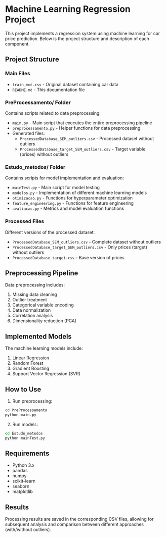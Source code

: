 # Machine Learning Regression Project

This project implements a regression system using machine learning for car price prediction. Below is the project structure and description of each component.

## Project Structure

### Main Files
- `train_mod.csv` - Original dataset containing car data
- `README.md` - This documentation file

### PreProcessamento/ Folder
Contains scripts related to data preprocessing:
- `main.py` - Main script that executes the entire preprocessing pipeline
- `preprocessamento.py` - Helper functions for data preprocessing
- Generated files:
  - `ProcessedDatabase_SEM_outliers.csv` - Processed dataset without outliers
  - `ProcessedDatabase_target_SEM_outliers.csv` - Target variable (prices) without outliers

### Estudo_metodos/ Folder
Contains scripts for model implementation and evaluation:
- `mainTest.py` - Main script for model testing
- `modelos.py` - Implementation of different machine learning models
- `otimizacao.py` - Functions for hyperparameter optimization
- `feature_engineering.py` - Functions for feature engineering
- `avaliacao.py` - Metrics and model evaluation functions

### Processed Files
Different versions of the processed dataset:
- `ProcessedDatabase_SEM_outliers.csv` - Complete dataset without outliers
- `ProcessedDatabase_target_SEM_outliers.csv` - Only prices (target) without outliers
- `ProcessedDatabase_target.csv` - Base version of prices

## Preprocessing Pipeline

Data preprocessing includes:
1. Missing data cleaning
2. Outlier treatment
3. Categorical variable encoding
4. Data normalization
5. Correlation analysis
6. Dimensionality reduction (PCA)

## Implemented Models

The machine learning models include:
1. Linear Regression
2. Random Forest
3. Gradient Boosting
4. Support Vector Regression (SVR)

## How to Use

1. Run preprocessing:
```bash
cd PreProcessamento
python main.py
```

2. Run models:
```bash
cd Estudo_metodos
python mainTest.py
```

## Requirements
- Python 3.x
- pandas
- numpy
- scikit-learn
- seaborn
- matplotlib

## Results
Processing results are saved in the corresponding CSV files, allowing for subsequent analysis and comparison between different approaches (with/without outliers).

